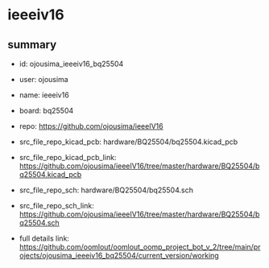 # ieeeiv16
 
## summary 
* id: ojousima_ieeeiv16_bq25504
* user: ojousima
* name: ieeeiv16
* board: bq25504
* repo: https://github.com/ojousima/ieeeIV16
* src_file_repo_kicad_pcb: hardware/BQ25504/bq25504.kicad_pcb
* src_file_repo_kicad_pcb_link: https://github.com/ojousima/ieeeIV16/tree/master/hardware/BQ25504/bq25504.kicad_pcb


* src_file_repo_sch: hardware/BQ25504/bq25504.sch
* src_file_repo_sch_link: https://github.com/ojousima/ieeeIV16/tree/master/hardware/BQ25504/bq25504.sch
* full details link: https://github.com/oomlout/oomlout_oomp_project_bot_v_2/tree/main/projects/ojousima_ieeeiv16_bq25504/current_version/working  







